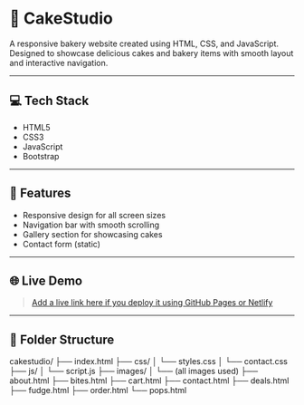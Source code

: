 # 🍰 CakeStudio

A responsive bakery website created using HTML, CSS, and JavaScript. Designed to showcase delicious cakes and bakery items with smooth layout and interactive navigation.

---

## 💻 Tech Stack
- HTML5
- CSS3
- JavaScript
- Bootstrap 

---

## 🎯 Features
- Responsive design for all screen sizes
- Navigation bar with smooth scrolling
- Gallery section for showcasing cakes
- Contact form (static)

---

<!--
## 🖼️ Screenshots

> Add screenshots in a `Screenshots/` folder and update below

![Home Page](Screenshots/cakestudio-home.png)
![Gallery](Screenshots/cakestudio-gallery.png)

---
-->
## 🌐 Live Demo
> [Add a live link here if you deploy it using GitHub Pages or Netlify](https://cakeestudio.netlify.app/)

---

## 📁 Folder Structure
cakestudio/
├── index.html
├── css/
│ └── styles.css
│ └── contact.css
├── js/
│ └── script.js
├── images/
│ └── (all images used)
├── about.html
├── bites.html
├── cart.html
├── contact.html
├── deals.html
├── fudge.html
├── order.html
└── pops.html
